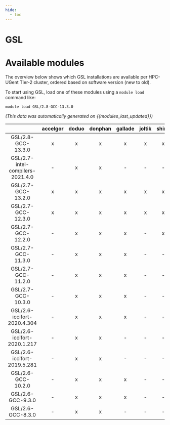 ```yaml
---
hide:
  - toc
---
```


GSL
===

# Available modules


The overview below shows which GSL installations are available per HPC-UGent Tier-2 cluster, ordered based on software version (new to old).

To start using GSL, load one of these modules using a `module load` command like:

```shell
module load GSL/2.8-GCC-13.3.0
```

*(This data was automatically generated on {{modules_last_updated}})*  

| |accelgor|doduo|donphan|gallade|joltik|shinx|
| :---: | :---: | :---: | :---: | :---: | :---: | :---: |
|GSL/2.8-GCC-13.3.0|x|x|x|x|x|x|
|GSL/2.7-intel-compilers-2021.4.0|-|x|x|-|-|-|
|GSL/2.7-GCC-13.2.0|x|x|x|x|x|x|
|GSL/2.7-GCC-12.3.0|x|x|x|x|x|x|
|GSL/2.7-GCC-12.2.0|-|x|x|x|-|x|
|GSL/2.7-GCC-11.3.0|-|x|x|x|-|-|
|GSL/2.7-GCC-11.2.0|-|x|x|x|-|-|
|GSL/2.7-GCC-10.3.0|-|x|x|x|-|-|
|GSL/2.6-iccifort-2020.4.304|-|x|x|x|-|-|
|GSL/2.6-iccifort-2020.1.217|-|x|x|-|-|-|
|GSL/2.6-iccifort-2019.5.281|-|x|x|-|-|-|
|GSL/2.6-GCC-10.2.0|-|x|x|x|-|-|
|GSL/2.6-GCC-9.3.0|-|x|x|x|-|-|
|GSL/2.6-GCC-8.3.0|-|x|x|-|-|-|
